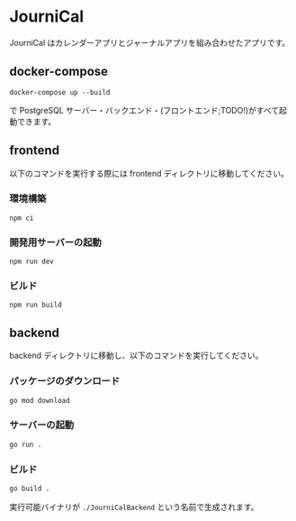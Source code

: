 # JourniCal

JourniCal はカレンダーアプリとジャーナルアプリを組み合わせたアプリです。

## docker-compose

```
docker-compose up --build
```

で PostgreSQL サーバー・バックエンド・(フロントエンド;TODO!)がすべて起動できます。

## frontend

以下のコマンドを実行する際には frontend ディレクトリに移動してください。

### 環境構築

```
npm ci
```

### 開発用サーバーの起動

```
npm run dev
```

### ビルド

```
npm run build
```

## backend

backend ディレクトリに移動し、以下のコマンドを実行してください。

### パッケージのダウンロード

```sh
go mod download
```

### サーバーの起動

```sh
go run .
```

### ビルド

```sh
go build .
```

実行可能バイナリが `./JourniCalBackend` という名前で生成されます。
